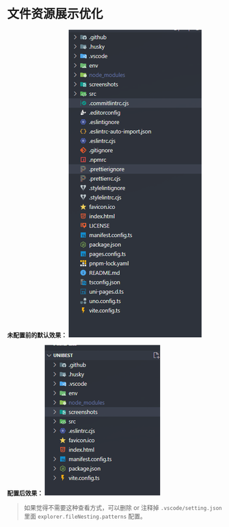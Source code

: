 # 文件资源展示优化

**未配置前的默认效果：**
![alt text](image-1.png)

**配置后效果：**
![alt text](image-2.png)

> 如果觉得不需要这种查看方式，可以删除 or 注释掉 `.vscode/setting.json` 里面 `explorer.fileNesting.patterns` 配置。
